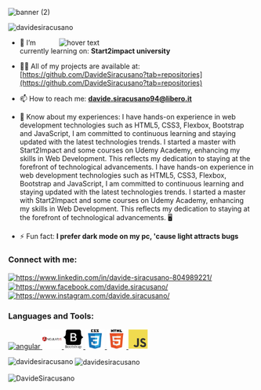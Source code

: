 ![banner (2)](https://github.com/DavideSiracusano/DavideSiracusano/assets/152174921/7512ab3b-9fcb-4e34-a02c-82f376b246e1)
<p align="left"> <img src="https://komarev.com/ghpvc/?username=davidesiracusano&label=Profile%20views&color=0e75b6&style=flat" alt="davidesiracusano" /> </p>
<img align="right" width="400" src="https://www.milleworld.com/wp-content/uploads/2023/04/lofi-boy.jpg" width="350" title="hover text">

- 🔭 I’m currently learning on: **Start2impact university**

- 👨‍💻 All of my projects are available at: [https://github.com/DavideSiracusano?tab=repositories](https://github.com/DavideSiracusano?tab=repositories)

- 📫 How to reach me: **davide.siracusano94@libero.it**

- 📄 Know about my experiences: I have hands-on experience in web development technologies such as HTML5, CSS3, Flexbox, Bootstrap and JavaScript, I am committed to continuous learning and staying updated with the latest technologies trends. I started a master with Start2Impact and some courses on Udemy Academy, enhancing my skills in Web Development. This reflects my dedication to staying at the forefront of technological advancements. I have hands-on experience in web development technologies such as HTML5, CSS3, Flexbox, Bootstrap and JavaScript, I am committed to continuous learning and staying updated with the latest technologies trends. I started a master with Start2Impact and some courses on Udemy Academy, enhancing my skills in Web Development. This reflects my dedication to staying at the forefront of technological advancements. 🖥️

- ⚡ Fun fact: **I prefer dark mode on my pc, 'cause light attracts bugs**

<h3 align="left">Connect with me:</h3>
<p align="left">
<a href="https://www.linkedin.com/in/davide-siracusano-804989221/" target="_blank"><img align="center" src="https://raw.githubusercontent.com/rahuldkjain/github-profile-readme-generator/master/src/images/icons/Social/linked-in-alt.svg" alt="https://www.linkedin.com/in/davide-siracusano-804989221/"height="30" width="40" /></a>
<a href="https://www.facebook.com/davide.siracusano/" target="_blank"><img align="center" src="https://raw.githubusercontent.com/rahuldkjain/github-profile-readme-generator/master/src/images/icons/Social/facebook.svg" alt="https://www.facebook.com/davide.siracusano/" height="30" width="40" /></a>
<a href="https://www.instagram.com/davide.siracusano/" target="_blank"><img align="center" src="https://raw.githubusercontent.com/rahuldkjain/github-profile-readme-generator/master/src/images/icons/Social/instagram.svg" alt="https://www.instagram.com/davide.siracusano/" height="30" width="40" /></a>
</p>

<h3 align="left">Languages and Tools:</h3>
<p align="left"> <a href="https://angular.io" target="_blank" rel="noreferrer"> <img src="https://angular.io/assets/images/logos/angular/angular.svg" alt="angular" width="40" height="40"/> </a> <a href="https://angular.io" target="_blank" rel="noreferrer"> <img src="https://raw.githubusercontent.com/devicons/devicon/master/icons/angularjs/angularjs-original-wordmark.svg" alt="angularjs" width="40" height="40"/> </a> <a href="https://getbootstrap.com" target="_blank" rel="noreferrer"> <img src="https://raw.githubusercontent.com/devicons/devicon/master/icons/bootstrap/bootstrap-plain-wordmark.svg" alt="bootstrap" width="40" height="40" color="purple"/> </a> <a href="https://www.w3schools.com/css/" target="_blank" rel="noreferrer"> <img src="https://raw.githubusercontent.com/devicons/devicon/master/icons/css3/css3-original-wordmark.svg" alt="css3" width="40" height="40"/> </a> <a href="https://www.w3.org/html/" target="_blank" rel="noreferrer"> <img src="https://raw.githubusercontent.com/devicons/devicon/master/icons/html5/html5-original-wordmark.svg" alt="html5" width="40" height="40"/> </a> <a href="https://developer.mozilla.org/en-US/docs/Web/JavaScript" target="_blank" rel="noreferrer"> <img src="https://raw.githubusercontent.com/devicons/devicon/master/icons/javascript/javascript-original.svg" alt="javascript" width="40" height="40"/> </a> </p>

<p><img align="left" src="https://github-readme-stats.vercel.app/api/top-langs?username=davidesiracusano&show_icons=true&locale=en&layout=compact" alt="davidesiracusano" /></p>

<p>&nbsp;<img align="center" src="https://github-readme-stats.vercel.app/api?username=davidesiracusano&show_icons=true&locale=en" alt="davidesiracusano" /></p>

<p><img align="center" src="https://github-readme-streak-stats.herokuapp.com/?user=DavideSiracusano&" alt="DavideSiracusano" /></p>
